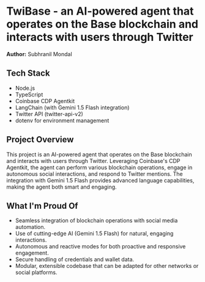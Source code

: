 # TwiBase - an AI-powered agent that operates on the Base blockchain and interacts with users through Twitter

**Author:** Subhranil Mondal

## Tech Stack
- Node.js
- TypeScript
- Coinbase CDP Agentkit
- LangChain (with Gemini 1.5 Flash integration)
- Twitter API (twitter-api-v2)
- dotenv for environment management

## Project Overview
This project is an AI-powered agent that operates on the Base blockchain and interacts with users through Twitter. Leveraging Coinbase's CDP Agentkit, the agent can perform various blockchain operations, engage in autonomous social interactions, and respond to Twitter mentions. The integration with Gemini 1.5 Flash provides advanced language capabilities, making the agent both smart and engaging.

## What I'm Proud Of
- Seamless integration of blockchain operations with social media automation.
- Use of cutting-edge AI (Gemini 1.5 Flash) for natural, engaging interactions.
- Autonomous and reactive modes for both proactive and responsive engagement.
- Secure handling of credentials and wallet data.
- Modular, extensible codebase that can be adapted for other networks or social platforms. 
